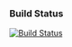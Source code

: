 ### Build Status ###
[![Build Status](https://travis-ci.com/TomzBench/linq-network.svg?branch=master)](https://travis-ci.com/TomzBench/linq-network)
